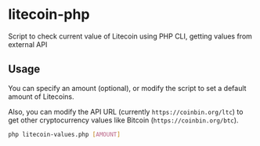 # litecoin-php
Script to check current value of Litecoin using PHP CLI, getting values from external API

## Usage

You can specify an amount (optional), or modify the script to set a default amount of Litecoins. 

Also, you can modify the API URL (currently `https://coinbin.org/ltc`) to get other cryptocurrency values like Bitcoin (`https://coinbin.org/btc`).

```bash
php litecoin-values.php [AMOUNT]
```
